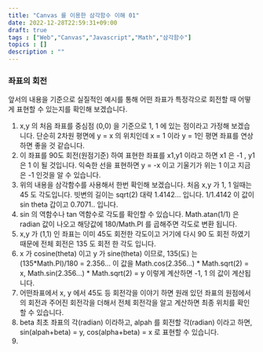 ```yaml
---
title: "Canvas 를 이용한 삼각함수 이해 01"
date: 2022-12-28T22:59:31+09:00
draft: true
tags : ["Web","Canvas","Javascript","Math","삼각함수"]
topics : []
description : ""
---
```






   ### 좌표의 회전 
   앞서의 내용을 기준으로 실질적인 예시를 통해 어떤 좌표가 특정각으로 회전할 때 어떻게 표현할 수 있는지를 확인해 보겠습니다.    

   1. x,y 의 처음 좌표를 중심점 (0,0) 을 기준으로 1, 1 에 있는 점이라고 가정해 보겠습니다. 단순히 2차원 평면에 y = x 의 위치인데 x = 1 이라 y = 1인 평면 좌표를 연상하면 좋을 것 같습니다. 
   2. 이 좌표를 90도 회전(원점기준) 하여 표현한 좌표를 x1,y1 이라고 하면 x1 은 -1 , y1 은 1 이 될 것입니다. 익숙한 선을 표현하면 y = -x 이고 기울기가 위는 1 이고 지금은 -1 인것을 알 수 있습니다. 
   3. 위의 내용을 삼각함수를 사용해서 한번 확인해 보겠습니다. 처음 x,y 가 1, 1 일때는 45 도 각도입니다. 빗변의 길이는 sqrt(2) 대략 1.4142... 입니다. 1/1.4142 이 값이 sin theta 갑이고 0.7071.. 입니다. 
   4. sin 의 역함수나 tan 역함수로 각도를 확인할 수 있습니다.   Math.atan(1/1) 은 radian 값이 나오고 해당값에 180/Math.PI 를 곱해주면 각도로 변환 됩니다. 
   5. x,y 가 (1,1) 인 좌표는 이미 45도 회전한 각도이고 거기에 다시 90 도 회전 하였기 때문에 전체 회전은 135 도 회전 한 각도 입니다.   
   6. x 가 cosine(theta) 이고 y 가 sine(theta) 이므로, 135(도) 는 (135*Math.PI)/180 = 2.356... 이 값을 Math.cos(2.356...) * Math.sqrt(2) = x, Math.sin(2.356...) * Math.sqrt(2) = y 이렇게 계산하면 -1, 1 의 값이 계산됩니다. 
   7. 어떤좌표에서 x, y 에서 45도 등 회전각을 이야기 하면 원래 있던 좌표의 원점에서의 회전과 주어진 회전각을 더해서 전체 회전각을 알고 계산하면 최종 위치를 확인 할 수 있습니다. 
   8. beta 최초 좌표의 각(radian) 이라하고, alpah 를 회전할 각(radian) 이라고 하면,  sin(alpah+beta) = y, cos(alpha+beta) = x 로 표현할 수 있습니다.   
   9. 
    